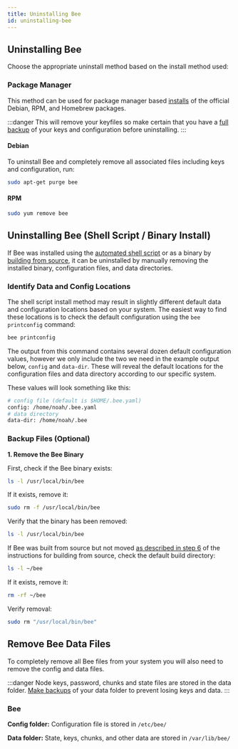 ```yaml
---
title: Uninstalling Bee
id: uninstalling-bee
---
```


## Uninstalling Bee

Choose the appropriate uninstall method based on the install method used:

### Package Manager

This method can be used for package manager based [installs](/docs/bee/installation/install#shell-script-install) of the official Debian, RPM, and Homebrew packages.

:::danger
This will remove your keyfiles so make certain that you have a [full backup](/docs/bee/working-with-bee/backups) of your keys and configuration before uninstalling.
:::

#### Debian

To uninstall Bee and completely remove all associated files including keys and configuration, run:

```bash
sudo apt-get purge bee
```

#### RPM

```bash
sudo yum remove bee
```

## Uninstalling Bee (Shell Script / Binary Install)

If Bee was installed using the [automated shell script](/docs/bee/installation/shell-script-install) or as a binary by [building from source](/docs/bee/installation/build-from-source), it can be uninstalled by manually removing the installed binary, configuration files, and data directories.

### Identify Data and Config Locations

The shell script install method may result in slightly different default data and configuration locations based on your system. The easiest way to find these locations is to check the default configuration using the `bee printconfig` command:

```bash
bee printconfig
```

The output from this command contains several dozen default configuration values, however we only include the two we need in the example output below, `config` and `data-dir`. These will reveal the default locations for the configuration files and data directory according to our specific system.

These values will look something like this:

```bash
# config file (default is $HOME/.bee.yaml)
config: /home/noah/.bee.yaml
# data directory
data-dir: /home/noah/.bee
```

### Backup Files (Optional)

**1. Remove the Bee Binary**

First, check if the Bee binary exists:

```bash
ls -l /usr/local/bin/bee
```

If it exists, remove it:

```bash
sudo rm -f /usr/local/bin/bee
```

Verify that the binary has been removed:

```bash
ls -l /usr/local/bin/bee
```

If Bee was built from source but not moved [as described in step 6](/docs/bee/installation/build-from-source) of the instructions for building from source, check the default build directory:

```bash
ls -l ~/bee
```

If it exists, remove it:

```bash
rm -rf ~/bee
```

Verify removal:

```bash
sudo rm "/usr/local/bin/bee"
```

## Remove Bee Data Files

To completely remove all Bee files from your system you will also need to remove the config and data files.

:::danger
Node keys, password, chunks and state files are stored in the data folder. [Make backups](/docs/bee/working-with-bee/backups) of your data folder to prevent losing keys and data.
:::

### Bee

**Config folder:** Configuration file is stored in `/etc/bee/`

**Data folder:** State, keys, chunks, and other data are stored in `/var/lib/bee/`
